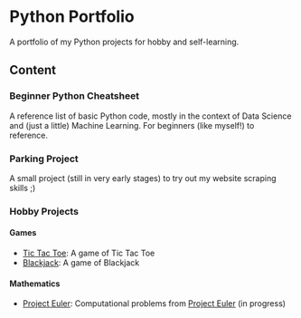 # Python Portfolio

A portfolio of my Python projects for hobby and self-learning.

## Content
### Beginner Python Cheatsheet
A reference list of basic Python code, mostly in the context of Data Science and (just a little) Machine Learning. For beginners (like myself!) to reference.

### Parking Project
A small project (still in very early stages) to try out my website scraping skills ;)

### Hobby Projects
#### Games
- [Tic Tac Toe](https://github.com/yinglinglow/python-portfolio/blob/master/Udemy%20-%20Tic%20Tac%20Toe.ipynb): A game of Tic Tac Toe
- [Blackjack](https://github.com/yinglinglow/python-portfolio/blob/master/Udemy%20-%20Blackjack.ipynb): A game of Blackjack

#### Mathematics
- [Project Euler](https://github.com/yinglinglow/python-portfolio/blob/master/Project%20Euler.ipynb): 
Computational problems from [Project Euler](https://projecteuler.net/) (in progress)
